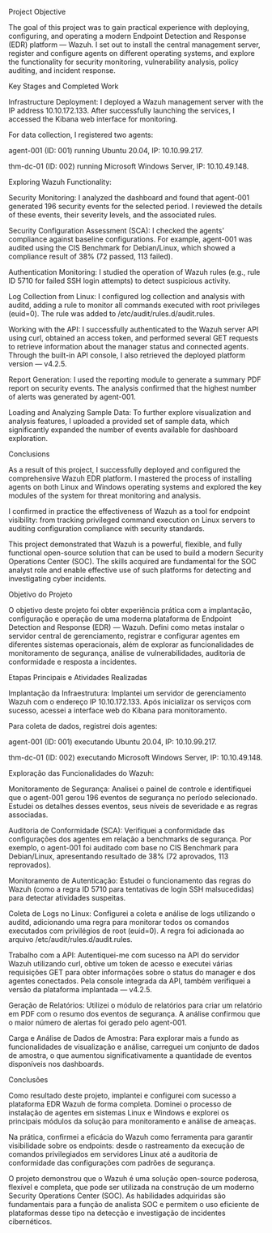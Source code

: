 Project Objective

The goal of this project was to gain practical experience with deploying, configuring, and operating a modern Endpoint Detection and Response (EDR) platform — Wazuh. I set out to install the central management server, register and configure agents on different operating systems, and explore the functionality for security monitoring, vulnerability analysis, policy auditing, and incident response.

Key Stages and Completed Work

Infrastructure Deployment:
I deployed a Wazuh management server with the IP address 10.10.172.133. After successfully launching the services, I accessed the Kibana web interface for monitoring.

For data collection, I registered two agents:

agent-001 (ID: 001) running Ubuntu 20.04, IP: 10.10.99.217.

thm-dc-01 (ID: 002) running Microsoft Windows Server, IP: 10.10.49.148.

Exploring Wazuh Functionality:

Security Monitoring:
I analyzed the dashboard and found that agent-001 generated 196 security events for the selected period. I reviewed the details of these events, their severity levels, and the associated rules.

Security Configuration Assessment (SCA):
I checked the agents’ compliance against baseline configurations. For example, agent-001 was audited using the CIS Benchmark for Debian/Linux, which showed a compliance result of 38% (72 passed, 113 failed).

Authentication Monitoring:
I studied the operation of Wazuh rules (e.g., rule ID 5710 for failed SSH login attempts) to detect suspicious activity.

Log Collection from Linux:
I configured log collection and analysis with auditd, adding a rule to monitor all commands executed with root privileges (euid=0). The rule was added to /etc/audit/rules.d/audit.rules.

Working with the API:
I successfully authenticated to the Wazuh server API using curl, obtained an access token, and performed several GET requests to retrieve information about the manager status and connected agents. Through the built-in API console, I also retrieved the deployed platform version — v4.2.5.

Report Generation:
I used the reporting module to generate a summary PDF report on security events. The analysis confirmed that the highest number of alerts was generated by agent-001.

Loading and Analyzing Sample Data:
To further explore visualization and analysis features, I uploaded a provided set of sample data, which significantly expanded the number of events available for dashboard exploration.

Conclusions

As a result of this project, I successfully deployed and configured the comprehensive Wazuh EDR platform. I mastered the process of installing agents on both Linux and Windows operating systems and explored the key modules of the system for threat monitoring and analysis.

I confirmed in practice the effectiveness of Wazuh as a tool for endpoint visibility: from tracking privileged command execution on Linux servers to auditing configuration compliance with security standards.

This project demonstrated that Wazuh is a powerful, flexible, and fully functional open-source solution that can be used to build a modern Security Operations Center (SOC). The skills acquired are fundamental for the SOC analyst role and enable effective use of such platforms for detecting and investigating cyber incidents.


Objetivo do Projeto

O objetivo deste projeto foi obter experiência prática com a implantação, configuração e operação de uma moderna plataforma de Endpoint Detection and Response (EDR) — Wazuh. Defini como metas instalar o servidor central de gerenciamento, registrar e configurar agentes em diferentes sistemas operacionais, além de explorar as funcionalidades de monitoramento de segurança, análise de vulnerabilidades, auditoria de conformidade e resposta a incidentes.

Etapas Principais e Atividades Realizadas

Implantação da Infraestrutura:
Implantei um servidor de gerenciamento Wazuh com o endereço IP 10.10.172.133. Após inicializar os serviços com sucesso, acessei a interface web do Kibana para monitoramento.

Para coleta de dados, registrei dois agentes:

agent-001 (ID: 001) executando Ubuntu 20.04, IP: 10.10.99.217.

thm-dc-01 (ID: 002) executando Microsoft Windows Server, IP: 10.10.49.148.

Exploração das Funcionalidades do Wazuh:

Monitoramento de Segurança:
Analisei o painel de controle e identifiquei que o agent-001 gerou 196 eventos de segurança no período selecionado. Estudei os detalhes desses eventos, seus níveis de severidade e as regras associadas.

Auditoria de Conformidade (SCA):
Verifiquei a conformidade das configurações dos agentes em relação a benchmarks de segurança. Por exemplo, o agent-001 foi auditado com base no CIS Benchmark para Debian/Linux, apresentando resultado de 38% (72 aprovados, 113 reprovados).

Monitoramento de Autenticação:
Estudei o funcionamento das regras do Wazuh (como a regra ID 5710 para tentativas de login SSH malsucedidas) para detectar atividades suspeitas.

Coleta de Logs no Linux:
Configurei a coleta e análise de logs utilizando o auditd, adicionando uma regra para monitorar todos os comandos executados com privilégios de root (euid=0). A regra foi adicionada ao arquivo /etc/audit/rules.d/audit.rules.

Trabalho com a API:
Autentiquei-me com sucesso na API do servidor Wazuh utilizando curl, obtive um token de acesso e executei várias requisições GET para obter informações sobre o status do manager e dos agentes conectados. Pela console integrada da API, também verifiquei a versão da plataforma implantada — v4.2.5.

Geração de Relatórios:
Utilizei o módulo de relatórios para criar um relatório em PDF com o resumo dos eventos de segurança. A análise confirmou que o maior número de alertas foi gerado pelo agent-001.

Carga e Análise de Dados de Amostra:
Para explorar mais a fundo as funcionalidades de visualização e análise, carreguei um conjunto de dados de amostra, o que aumentou significativamente a quantidade de eventos disponíveis nos dashboards.

Conclusões

Como resultado deste projeto, implantei e configurei com sucesso a plataforma EDR Wazuh de forma completa. Dominei o processo de instalação de agentes em sistemas Linux e Windows e explorei os principais módulos da solução para monitoramento e análise de ameaças.

Na prática, confirmei a eficácia do Wazuh como ferramenta para garantir visibilidade sobre os endpoints: desde o rastreamento da execução de comandos privilegiados em servidores Linux até a auditoria de conformidade das configurações com padrões de segurança.

O projeto demonstrou que o Wazuh é uma solução open-source poderosa, flexível e completa, que pode ser utilizada na construção de um moderno Security Operations Center (SOC). As habilidades adquiridas são fundamentais para a função de analista SOC e permitem o uso eficiente de plataformas desse tipo na detecção e investigação de incidentes cibernéticos.

